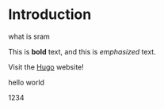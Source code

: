 # Introduction

what is sram

This is **bold** text, and this is _emphasized_ text.

Visit the [Hugo](https://gohugo.io) website!

hello world

1234
